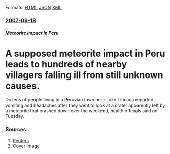
Formats: [HTML](/news/2007/09/18/a-supposed-meteorite-impact-in-peru-leads-to-hundreds-of-nearby-villagers-falling-ill-from-still-unknown-causes.html)  [JSON](/news/2007/09/18/a-supposed-meteorite-impact-in-peru-leads-to-hundreds-of-nearby-villagers-falling-ill-from-still-unknown-causes.json)  [XML](/news/2007/09/18/a-supposed-meteorite-impact-in-peru-leads-to-hundreds-of-nearby-villagers-falling-ill-from-still-unknown-causes.xml)  

### [2007-09-18](/news/2007/09/18/index.md)

##### Meteorite impact in Peru
#  A supposed meteorite impact in Peru leads to hundreds of nearby villagers falling ill from still unknown causes. 

Dozens of people living in a Peruvian town near Lake Titicaca reported vomiting and headaches after they went to look at a crater apparently left by a meteorite that crashed down over the weekend, health officials said on Tuesday.


### Sources:

1. [Reuters](https://www.reuters.com/article/newsOne/idUSN1843987520070918)
1. [Cover Image](https://s1.reutersmedia.net/resources/r/?m=02&d=20070918&t=2&i=1781245&w=&fh=545px&fw=&ll=&pl=&sq=&r=2007-09-18T215505Z_01_N18439875_RTRUKOP_0_PICTURE0)
